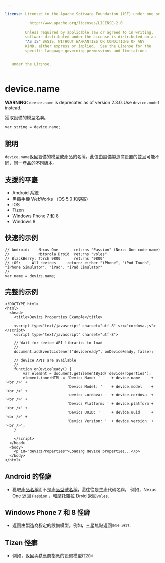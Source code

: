 ```yaml
---

license: Licensed to the Apache Software Foundation (ASF) under one or more contributor license agreements. See the NOTICE file distributed with this work for additional information regarding copyright ownership. The ASF licenses this file to you under the Apache License, Version 2.0 (the "License"); you may not use this file except in compliance with the License. You may obtain a copy of the License at

           http://www.apache.org/licenses/LICENSE-2.0
    
         Unless required by applicable law or agreed to in writing,
         software distributed under the License is distributed on an
         "AS IS" BASIS, WITHOUT WARRANTIES OR CONDITIONS OF ANY
         KIND, either express or implied.  See the License for the
         specific language governing permissions and limitations
    

   under the License.
---
```


# device.name

**WARNING:** `device.name` is deprecated as of version 2.3.0. Use `device.model` instead.

獲取設備的模型名稱。

    var string = device.name;
    

## 說明

`device.name`返回設備的模型或產品的名稱。此值由設備製造商設置的並且可能不同，同一產品的不同版本。

## 支援的平臺

*   Android 系統
*   黑莓手機 WebWorks （OS 5.0 和更高）
*   iOS
*   Tizen
*   Windows Phone 7 和 8
*   Windows 8

## 快速的示例

    // Android:    Nexus One       returns "Passion" (Nexus One code name)
    //             Motorola Droid  returns "voles"
    // BlackBerry: Torch 9800      returns "9800"
    // iOS:     All devices     returns either "iPhone", "iPod Touch", "iPhone Simulator", "iPad", "iPad Simulator"
    //
    var name = device.name;
    

## 完整的示例

    <!DOCTYPE html>
    <html>
      <head>
        <title>Device Properties Example</title>
    
        <script type="text/javascript" charset="utf-8" src="cordova.js"></script>
        <script type="text/javascript" charset="utf-8">
    
        // Wait for device API libraries to load
        //
        document.addEventListener("deviceready", onDeviceReady, false);
    
        // device APIs are available
        //
        function onDeviceReady() {
            var element = document.getElementById('deviceProperties');
            element.innerHTML = 'Device Name: '     + device.name     + '<br />' +
                                'Device Model: '    + device.model    + '<br />' +
                                'Device Cordova: '  + device.cordova  + '<br />' +
                                'Device Platform: ' + device.platform + '<br />' +
                                'Device UUID: '     + device.uuid     + '<br />' +
                                'Device Version: '  + device.version  + '<br />';
        }
    
        </script>
      </head>
      <body>
        <p id="deviceProperties">Loading device properties...</p>
      </body>
    </html>
    

## Android 的怪癖

*   獲取[產品名稱][1]而不是[產品型號名稱][2]，這往往是生產代碼名稱。 例如，Nexus One 返回 `Passion` ，和摩托羅拉 Droid 返回`voles`.

 [1]: http://developer.android.com/reference/android/os/Build.html#PRODUCT
 [2]: http://developer.android.com/reference/android/os/Build.html#MODEL

## Windows Phone 7 和 8 怪癖

*   返回由製造商指定的設備模型。例如，三星焦點返回`SGH-i917`.

## Tizen 怪癖

*   例如，返回與供應商指派的設備模型`TIZEN`